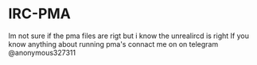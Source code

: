 # IRC-PMA
Im not sure if the pma files are rigt but i know the unrealircd is right If you know anything about running pma's connact me on on telegram @anonymous327311
